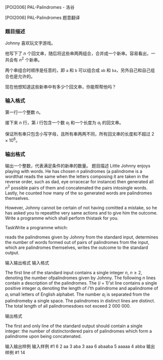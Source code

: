 



[POI2006] PAL-Palindromes - 洛谷














[POI2006] PAL-Palindromes
题意翻译
### 题目描述

Johnny 喜欢玩文字游戏。

他写下了 $n$ 个回文串，随后将这些串两两组合，合并成一个新串。容易看出，一共会有 $n^2$ 个新串。

两个串组合时顺序是任意的，即 `a` 和 `b` 可以组合成 `ab` 和 `ba`，另外自己和自己组合也是允许的。

现在他想知道这些新串中有多少个回文串，你能帮帮他吗？

### 输入格式

第一行一个整数 $n$。

接下来 $n$ 行，第 $i$ 行包含一个数 $a_i$ 和一个长度为 $a_i$ 的回文串。

保证所有串只包含小写字母，且所有串两两不同，所有回文串的长度和不超过 $2 \times 10^6$。

### 输出格式

输出一个整数，代表满足条件的新串的数量。
题目描述
Little Johnny enjoys playing with words. He has chosen $n$ palindromes (a palindrome is a wordthat reads the same when the letters composing it are taken in the reverse order, such as dad, eye orracecar for instance) then generated all $n^2$ possible pairs of them and concatenated the pairs intosingle words. Lastly, he counted how many of the so generated words are palindromes themselves.

However, Johnny cannot be certain of not having comitted a mistake, so he has asked you to repeatthe very same actions and to give him the outcome. Write a programme which shall perform thistask for you.

TaskWrite a programme which:

reads the palindromes given by Johnny from the standard input,        determines the number of words formed out of pairs of palindromes from the input, which are palindromes    themselves,        writes the outcome to the standard output.

输入输出格式
输入格式

The first line of the standard input contains a single integer $n$, $n\ge 2$, denoting the number ofpalindromes given by Johnny. The following $n$ lines contain a description of the palindromes. The $(i+1)$'st line contains a single positive integer $a_i$ denoting the length of $i$'th palindrome and apalindrome of $a_i$ small letters of English alphabet. The number $a_i$ is separated from the palindromeby a single space. The palindromes in distinct lines are distinct. The total length of all palindromesdoes not exceed $2\ 000\ 000$.

输出格式

The first and only line of the standard output should contain a single integer: the number of distinctordered pairs of palindromes which form a palindrome upon being concatenated.

输入输出样例
输入样例 #1
6
2 aa
3 aba
3 aaa
6 abaaba
5 aaaaa
4 abba
输出样例 #1
14







